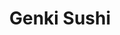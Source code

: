---
layout: place
title: "Genki Sushi"
permalink: /hawaii/waipahu/genki-sushi.html
stateAbbr: HI
stateName: Hawaii
cityName: Waipahu
seo:
  name: "Genki Sushi"
  type: Restaurant
  links: null
description: "Looking for sushi in Waipahu, Hawaii? Check out Genki Sushi for a delightful Japanese dining experience. Enjoy a variety of sushi and other dishes in a welco..."
place_id: ChIJqYdUNoFmAHwRLq8zXvnWNsY
photos:
  - name: >-
      places/ChIJqYdUNoFmAHwRLq8zXvnWNsY/photos/AeeoHcKKv8UXSz3sIaWFhqzvOlVMU3FoHfdvDapoEjAMkWaBzsuwhpwAr2XvAt8qtgDMhHPsRWNzh7wFSlSok44Ed_OLIOcKKyky0ACMsrtHOKH2xM68-M6RBmsqavgUl1ifCYkiBiAhhZ75QQSBWyBKcq067tHMdZonNA2zIs8V9vqqbkM2kHijhrYlwQCquU1WSLAcrkcrTUZaAw0Obw4-jZ63oz0a_PgOTYT6-2FGbIOTs6K5eKLldvn3HVDaiBm1X_rMQT34SF9eB-5baQu2ijdZ7nque_i-Uiv4QSjMlj2MZP0sZobj6NGU7jWNohfPPuPRq8kUTnIA6TtHuv0usWnjQHC1MkHUk-941DxtuCj14xLWX4Hh2rikczHKn05opTgZVxJ1yFGD0QsSLL3Q5mLIsblN9mLNOIn-T86Xh_gOBQ
    widthPx: 2048
    heightPx: 1152
    authorAttributions:
      - displayName: Keola Stone
        uri: https://maps.google.com/maps/contrib/116252087362279102899
        photoUri: >-
          https://lh3.googleusercontent.com/a/ACg8ocKh4k4TNwO3FXMAghd8DIxyOiIHYwbpBYn7gnYrHrZqwJgTfsIF=s100-p-k-no-mo
    flagContentUri: >-
      https://www.google.com/local/imagery/report/?cb_client=maps_api_places.places_api&image_key=!1e10!2sCIHM0ogKEICAgICkkoj_Zw&hl=en-US
    googleMapsUri: >-
      https://www.google.com/maps/place//data=!3m4!1e2!3m2!1sCIHM0ogKEICAgICkkoj_Zw!2e10!4m2!3m1!1s0x7c006681365487a9:0xc636d6f95e33af2e
  - name: >-
      places/ChIJqYdUNoFmAHwRLq8zXvnWNsY/photos/AeeoHcI7q7u3IFd66rAYVmnoI7YNtI8gXJX1qoh8KKCVY_tQ0x9YQL2ClDFu6NGf02de7PigdIEkUCUr-Uzf_137myDFcfpQVQ3zLzq2VablQ_aUasWX4-idA3OmQxQnRt_CHk4qtdG8PAa_JFAn2qfbzYXiIv-zfs3CXXH6N_Hlac1yAaxTrhtPy-p-cV3SRo4pTnql0bDMCZOgcJEH5N3a4ltYxato2rm4qaZrJt21axfHlMcvgfBjS6U60fHX1LDQwQc1CIeD0_4nExPadoQyh9FJMPKT6CN31BpKVAwfm7enAJeep5alnb4SwHvfrjSVviYAFZSleR2ImWLlVo0Bsz0QLMk0Ze2Fci8MTpIqU-m8nSDmo6v9WDW_XEgy1DZkTfswF-UYAGxXTrkl0qI_FRMdT2TNDJ4hCBTf2ESuBl3vnA
    widthPx: 4032
    heightPx: 3024
    authorAttributions:
      - displayName: Evelyn S
        uri: https://maps.google.com/maps/contrib/109840722026907278877
        photoUri: >-
          https://lh3.googleusercontent.com/a-/ALV-UjVNKYiy648rjvNJsytSKwTf2nJGWLMqGd3ZIdTijmM5-C_zP6tvjw=s100-p-k-no-mo
    flagContentUri: >-
      https://www.google.com/local/imagery/report/?cb_client=maps_api_places.places_api&image_key=!1e10!2sCIHM0ogKEICAgID9pcSuYw&hl=en-US
    googleMapsUri: >-
      https://www.google.com/maps/place//data=!3m4!1e2!3m2!1sCIHM0ogKEICAgID9pcSuYw!2e10!4m2!3m1!1s0x7c006681365487a9:0xc636d6f95e33af2e
  - name: >-
      places/ChIJqYdUNoFmAHwRLq8zXvnWNsY/photos/AeeoHcJiyE2yvhTXYJWUWZH6TnW25UCjN27tQrZwXdpmZDHb41Z5GZoPM6NK9NlbE6i2pHfdhQuIqRhveYiiF_PTMKGFR0TPcduugeCfqUSF8-JzFp4sz68mle55HYfyEnKEHvtMKbucrE3ncwIV3lfJ0Hnwzlm3WEjbYdjAMqv3-C2y2GtPUf5C8iQClu1zYUb5g6bsSGqLBgTBkRHpO9DLKGqtt3LuGvdiJEW4jiIOOuJ2jV_ej320BYVoc9BNeEhkQtWAe7a88-Oka02dEmqmNzhVK0wYe6GMAKwi07nLASg-99szPk-45JFTu4orIKqZPnXrs1j-xccUyEZPOOJV16JM_H91xGswcPAHRGeYFt022HFJGakoBUVtZM9T3qI9VsU9CfDVflc1EnXNw1zQoJmMf03J3VuaDgwnfIw
    widthPx: 1080
    heightPx: 1920
    authorAttributions:
      - displayName: David Spencer
        uri: https://maps.google.com/maps/contrib/102148967062271736911
        photoUri: >-
          https://lh3.googleusercontent.com/a-/ALV-UjWbdLHtTQ4HRFGumhUfW3z-2z6lhNeduKLJZY7ARwl_VdDZjyHT=s100-p-k-no-mo
    flagContentUri: >-
      https://www.google.com/local/imagery/report/?cb_client=maps_api_places.places_api&image_key=!1e10!2sCIHM0ogKEICAgIC99bkn&hl=en-US
    googleMapsUri: >-
      https://www.google.com/maps/place//data=!3m4!1e2!3m2!1sCIHM0ogKEICAgIC99bkn!2e10!4m2!3m1!1s0x7c006681365487a9:0xc636d6f95e33af2e
  - name: >-
      places/ChIJqYdUNoFmAHwRLq8zXvnWNsY/photos/AeeoHcJ6fycTbZ-jPtim5SZO9ZliGT7ClMrBqhq9fFcyUTf_2qzPss3DAepr1PLQ8mjJyxh_klxDLGR7GSOyuiphwgxgkziGdbSC5Un6A3IpY8SbjX-fyUd5EWfli7nmHdrZIqNwsTzJ-kgarlcbJcaFagomN6coWYdbCFtQGI4CCN8Xbo_LHQDFgtq3jk1NAwKjQijeWze9kz6_4FwdRTHranxVF9LMgX_dIRrGv6b-gP4ymXILT4MRJGncMmEdxwdlImhUkyRTMgm4LqqjHsPSul1kQdvnvmsogVpRzfd406ERmhJt0GV_LkvdUdtAKRsa8bNx28mBF3vphjdEmweFqaA_yjglRg887iN3yIUS3zDyCComEYY-snsa7gavR_0x9POOKwNgWElbQEQTb-UeenP7YPl-caDhnfLhTVSPPKZaa5Je
    widthPx: 4000
    heightPx: 3000
    authorAttributions:
      - displayName: TDC
        uri: https://maps.google.com/maps/contrib/118118613246917392510
        photoUri: >-
          https://lh3.googleusercontent.com/a/ACg8ocL1bRKPvXudR66CrJYcEfaEEWD7l8p0lFh8mZz5KmNPJSasLg=s100-p-k-no-mo
    flagContentUri: >-
      https://www.google.com/local/imagery/report/?cb_client=maps_api_places.places_api&image_key=!1e10!2sCIHM0ogKEICAgIDJ7sW2lwE&hl=en-US
    googleMapsUri: >-
      https://www.google.com/maps/place//data=!3m4!1e2!3m2!1sCIHM0ogKEICAgIDJ7sW2lwE!2e10!4m2!3m1!1s0x7c006681365487a9:0xc636d6f95e33af2e
  - name: >-
      places/ChIJqYdUNoFmAHwRLq8zXvnWNsY/photos/AeeoHcJH083FMe21ngpTktTpT3e49MEVWhzIFYv_WoovxwCh8FBFPf1eaC49f27-N0D_5iubFe64d_N1kNezVyzK4RwQmQJyiI2t09qLHDvfuwn4vuBfYtTpC4NQ-WHwQJuyip6pk19kbzDYZzwBzEbpCyOc3Xbj--QUZW5BX4TGYgL1kLd2E05xynT73sXCd9domEX41lMrr1wuZrhBcwbZT00_aPNARGlXjU8aWnuewshTjp29iUJy8s7iHpc8nyE5LL4a5Z34CN0Qr1Mw8MvcBw2JEeUiBSr8eJcSt1SGrw_aq2icmX_kEh5xOndOdBiqDD89uhdYB-SY3xVm8QhemQ31v6aycF-UVoVCVUg236eUV2UTSmalnJ2LuzZw5dN5GlGYUH9x0UGdQaZx03V8dVwAKks3mDBQZZtbi29He8lI--4
    widthPx: 3000
    heightPx: 4000
    authorAttributions:
      - displayName: David Spencer
        uri: https://maps.google.com/maps/contrib/102148967062271736911
        photoUri: >-
          https://lh3.googleusercontent.com/a-/ALV-UjWbdLHtTQ4HRFGumhUfW3z-2z6lhNeduKLJZY7ARwl_VdDZjyHT=s100-p-k-no-mo
    flagContentUri: >-
      https://www.google.com/local/imagery/report/?cb_client=maps_api_places.places_api&image_key=!1e10!2sCIHM0ogKEICAgICnsaHihgE&hl=en-US
    googleMapsUri: >-
      https://www.google.com/maps/place//data=!3m4!1e2!3m2!1sCIHM0ogKEICAgICnsaHihgE!2e10!4m2!3m1!1s0x7c006681365487a9:0xc636d6f95e33af2e
  - name: >-
      places/ChIJqYdUNoFmAHwRLq8zXvnWNsY/photos/AeeoHcLLBKeOV0zHEBKRetqGjil8UI5Oxc1nXvBjsr08HwNNdzr15ifMu7q0L44OqzSOki5-Io127_4Fpqo6pAPMmBU0rJo02Tbkf8B7QtOnZ1y4Kzqh1J4Qh1GZ5i_DghE3t-uGx9lc2kog5GJxWE03UVK-DNCWiDBj_juF5DmzS4Qx3QUQ5c6U80aj99T61LxhwaoWmVCabOvFtRb5HCNb8izZWpZW3gxWPO_ZlamFO-m7-punTug3XKpa_llFno2t8OFTNHRawJWwMLbX-zydByIhqqeKTSD49oZzSnWbR7DgOMsqEWlJsvmEoeuEJeIx2l1WL2PmWX0aavxYqAAmDYh3p-x43Bp-XTtqTVMN8ErDTNso0wsBV-j_36QbdEYFTkr3BasYbdw50eSHppIllOapIIIMxr8Y8JKQFawwFYA
    widthPx: 3000
    heightPx: 4000
    authorAttributions:
      - displayName: David Spencer
        uri: https://maps.google.com/maps/contrib/102148967062271736911
        photoUri: >-
          https://lh3.googleusercontent.com/a-/ALV-UjWbdLHtTQ4HRFGumhUfW3z-2z6lhNeduKLJZY7ARwl_VdDZjyHT=s100-p-k-no-mo
    flagContentUri: >-
      https://www.google.com/local/imagery/report/?cb_client=maps_api_places.places_api&image_key=!1e10!2sCIHM0ogKEICAgIC99bXyIQ&hl=en-US
    googleMapsUri: >-
      https://www.google.com/maps/place//data=!3m4!1e2!3m2!1sCIHM0ogKEICAgIC99bXyIQ!2e10!4m2!3m1!1s0x7c006681365487a9:0xc636d6f95e33af2e
  - name: >-
      places/ChIJqYdUNoFmAHwRLq8zXvnWNsY/photos/AeeoHcJ7Yew9BA99GgGPbfYOxwh3XUh-VSKK78JoZBbCFMEzJ_vnwr9EhXSmVJ5OFoeZ2inWSNw1ZrYYox881j1PynD1v8QjqzM4mtWZoe7wepDogGXsqQ7PlGTKTXpELQ2YIVk3hWbR2igkzEeKlAztkdFo_tLpMCBq8Zq9-NYi3o7lH346H6YHqcuOt1Tz-G7Sise8uOrRIFZnPbnN_Zv8ek_HnS5eSiHmXJA4XSeYjIRW9iSC-LUX2cBXj53cL3cuMkb4Ni_Uk5NA3kQg_1E__JUwoaQ6q2j7Sx6ncnjkLOpGWoxHoHwZzDNWmIKka3RPVQXeXx4EFWBX5lCrdknLcbiTOJO2og7qjIXIUS0y3QaNgXvWCWZZuE4tlENoY3AUkukzuDqBizBgrrYHccMpytTOraGzSmg5Aza_bjyUIJ0s_ESq
    widthPx: 4032
    heightPx: 3024
    authorAttributions:
      - displayName: nathan oshiro-chin
        uri: https://maps.google.com/maps/contrib/114725439667811463424
        photoUri: >-
          https://lh3.googleusercontent.com/a-/ALV-UjWDkJ7Sj7qv5Zam2xlkI1-ALfXCbl626kWMaCSvVULI1ChrvvE=s100-p-k-no-mo
    flagContentUri: >-
      https://www.google.com/local/imagery/report/?cb_client=maps_api_places.places_api&image_key=!1e10!2sCIHM0ogKEICAgIC1pNaLpAE&hl=en-US
    googleMapsUri: >-
      https://www.google.com/maps/place//data=!3m4!1e2!3m2!1sCIHM0ogKEICAgIC1pNaLpAE!2e10!4m2!3m1!1s0x7c006681365487a9:0xc636d6f95e33af2e
  - name: >-
      places/ChIJqYdUNoFmAHwRLq8zXvnWNsY/photos/AeeoHcK5jVa3tiXx0MV-Z8EagwgU5FEaA7pBk-oqr-lPCo-5YaicF5MNiIwVTKh1w7kdx13Nz6RRHNDWBPU9XKQtRQ5lHQ0wjkvHe0zOBk71YV6nTJl4zaC8wYDYcgHWLplhCuyg0o6fzAOzuFRBDLZzHRd53gKxcjIoT9QbTSHHl_aiBpompinwxIOEpfVXG8yRX7s6jUQylqjFI3AHH1DT-3QmvKz5e5kSraKcP-Od97nQdhiTPmMlgfsQCRAE_-084KBkmcsYoAlwT-ysP3oKWd-0SUsjE9M4ySkZnfkhcktRWTRdOjNuMiVAM_CbzvfwkA6OH4Y6bQ_6t1UigNLn9-s7z7S0chjH4VpYgN2ZVMJerzGQp2UDrtGRJ00U2WYV60tUBB_6Hm8yMJ1qlHBA_p106ecYuaH4hLzOkS2yGDfXQA
    widthPx: 3024
    heightPx: 4032
    authorAttributions:
      - displayName: Natalya Hawaii Realtor
        uri: https://maps.google.com/maps/contrib/104877258378902542742
        photoUri: >-
          https://lh3.googleusercontent.com/a-/ALV-UjUomUnxuLs-Z3OXwAgNxEBqoYK8GfYVcqAXQbro3p0m5tyoE3pX=s100-p-k-no-mo
    flagContentUri: >-
      https://www.google.com/local/imagery/report/?cb_client=maps_api_places.places_api&image_key=!1e10!2sCIHM0ogKEICAgMDA3v_oXQ&hl=en-US
    googleMapsUri: >-
      https://www.google.com/maps/place//data=!3m4!1e2!3m2!1sCIHM0ogKEICAgMDA3v_oXQ!2e10!4m2!3m1!1s0x7c006681365487a9:0xc636d6f95e33af2e
  - name: >-
      places/ChIJqYdUNoFmAHwRLq8zXvnWNsY/photos/AeeoHcJBBPqER28C7l8bpX-ECiXtXhX3gNH0pkPEFil1kLeDfCxzEueR3Odw1cvxvKFny5btiyakdbzcR9Dkpcya2O9Y4d8VKLg32ujy5PViwR8Qo6APjnffi-TlWShjabC7tG5fyaN-59X0CyII0vBnbF6UXRVWV59gQbxr3YSdewgQnIGsKSUtZ4piJgKL99Ep69MJxBBWrYIp8xfrsLx6Nlk8TcAXogmdsgP8mgGu_n74mi4uXL1jUmFJbM33y2cCEIu39pCUlTMZlpZEwpq0UMGse2Mzjd9C_mkYPLxUGO6tLkfmyFqNTkUCrZi77zOIy871gUglmQ8zbmHas1Tmn_NnXyEu-B67SBQZ9UweVuQ32gVV8SxTV7ct3wR47We7WY6ePjENfZyyaQtdcENPQVBJdP44d9AAc5kxpUvMTpWYXQ
    widthPx: 3000
    heightPx: 4000
    authorAttributions:
      - displayName: David Spencer
        uri: https://maps.google.com/maps/contrib/102148967062271736911
        photoUri: >-
          https://lh3.googleusercontent.com/a-/ALV-UjWbdLHtTQ4HRFGumhUfW3z-2z6lhNeduKLJZY7ARwl_VdDZjyHT=s100-p-k-no-mo
    flagContentUri: >-
      https://www.google.com/local/imagery/report/?cb_client=maps_api_places.places_api&image_key=!1e10!2sCIHM0ogKEICAgIC99bWmMA&hl=en-US
    googleMapsUri: >-
      https://www.google.com/maps/place//data=!3m4!1e2!3m2!1sCIHM0ogKEICAgIC99bWmMA!2e10!4m2!3m1!1s0x7c006681365487a9:0xc636d6f95e33af2e
  - name: >-
      places/ChIJqYdUNoFmAHwRLq8zXvnWNsY/photos/AeeoHcJa_D3nVRcERbW4cRJ9Z07UVw9qMQZ9d71QhhJKTWy6xm1IcSZOuP6BEFMAyIbM73hJFys4cqn45JWqWZLDwL5wFGMpvnKkR0WPlq7KjGbhgQzz4yYf6EB9_pzuAVOe0FGCBbXpjZKTopPa-UIKQxt-O6O7Y4YDl9aD5-cCImr5owHSwu0ckjRe1ErKOACCwF8ilQLQcmn5AHMTReRFf8iqLfGCax_7DqtQP0QvYoxzP69Ge86WNoa_zlZxor1FrOwh9Zv6pqMK8HdEqKU23UJWwLYVEoC5o6S5WFTDcgrCOzYLXHMHlJ_5_Gi6Wv-_l5AEAkYjSWAwS588vPmWeB5LMqLbxMRhPMfV9aKd_OKTdBr-ZcVnUpUI4fEtuycy9FyBM6j6cvN729Udl0cUsylt--wfEU9F8WjZVKnZY2SEnQ
    widthPx: 4000
    heightPx: 3000
    authorAttributions:
      - displayName: Ronald Hodge
        uri: https://maps.google.com/maps/contrib/103206399931805700077
        photoUri: >-
          https://lh3.googleusercontent.com/a-/ALV-UjXIjumvnrFtwhymYqEtXeinNkrRHA4li8vTEhTj8seyI1SNbyAO=s100-p-k-no-mo
    flagContentUri: >-
      https://www.google.com/local/imagery/report/?cb_client=maps_api_places.places_api&image_key=!1e10!2sCIHM0ogKEICAgICXo-WQSg&hl=en-US
    googleMapsUri: >-
      https://www.google.com/maps/place//data=!3m4!1e2!3m2!1sCIHM0ogKEICAgICXo-WQSg!2e10!4m2!3m1!1s0x7c006681365487a9:0xc636d6f95e33af2e
address: 94-799 Lumiaina St SP.201 BLDG.2 SP12, Waipahu, HI 96797, USA
street: 94-799 Lumiaina St SP.201 BLDG.2 SP12
city: Waipahu
state: HI
zip: '96797'
country: USA
neighborhood: null
latitude: '21.400568'
longitude: '-158.008859'
accessibility_options:
  wheelchairAccessibleParking: true
  wheelchairAccessibleEntrance: true
  wheelchairAccessibleRestroom: true
  wheelchairAccessibleSeating: true
business_status: OPERATIONAL
name: Genki Sushi
google_maps_links:
  directionsUri: >-
    https://www.google.com/maps/dir//''/data=!4m7!4m6!1m1!4e2!1m2!1m1!1s0x7c006681365487a9:0xc636d6f95e33af2e!3e0
  placeUri: https://maps.google.com/?cid=14282839634767753006
  writeAReviewUri: >-
    https://www.google.com/maps/place//data=!4m3!3m2!1s0x7c006681365487a9:0xc636d6f95e33af2e!12e1
  reviewsUri: >-
    https://www.google.com/maps/place//data=!4m4!3m3!1s0x7c006681365487a9:0xc636d6f95e33af2e!9m1!1b1
  photosUri: >-
    https://www.google.com/maps/place//data=!4m3!3m2!1s0x7c006681365487a9:0xc636d6f95e33af2e!10e5
primary_type: Sushi Restaurant
opening_hours:
  regular: null
  current: null
secondary_opening_hours:
  regular:
    weekdayDescriptions: null
    type: null
  current:
    weekdayDescriptions: null
    type: null
phone: null
price_level: null
price_range: null
rating: null
rating_count: 0
website: null
reviews: null
parking_options: null
payment_options: null
allow_dogs: null
curbside_pickup: null
delivery: null
dine_in: null
good_for_children: null
good_for_groups: null
good_for_sports: null
live_music: null
menu_for_children: null
outdoor_seating: null
reservable: null
restroom: null
serves_beer: null
serves_breakfast: null
serves_brunch: null
serves_cocktails: null
serves_coffee: null
serves_dinner: null
serves_dessert: null
serves_lunch: null
serves_vegetarian_food: null
serves_wine: null
takeout: null
summary: null

---